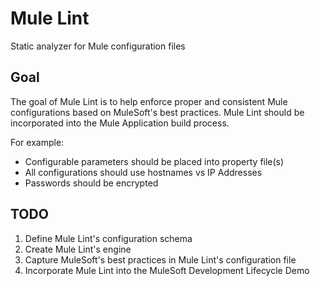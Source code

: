 # Mule Lint
Static analyzer for Mule configuration files

## Goal
The goal of Mule Lint is to help enforce proper and consistent Mule configurations based on MuleSoft's best practices. Mule Lint should be incorporated into the Mule Application build process.

For example:
* Configurable parameters should be placed into property file(s)
* All configurations should use hostnames vs IP Addresses
* Passwords should be encrypted

## TODO
1. Define Mule Lint's configuration schema
2. Create Mule Lint's engine
3. Capture MuleSoft's best practices in Mule Lint's configuration file
4. Incorporate Mule Lint into the MuleSoft Development Lifecycle Demo

